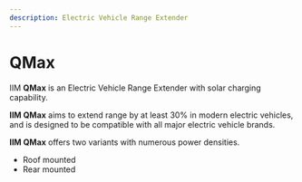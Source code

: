 ```yaml
---
description: Electric Vehicle Range Extender
---
```


# QMax

IIM **QMax** is an Electric Vehicle Range Extender with solar charging capability.

**IIM QMax** aims to extend range by at least 30% in modern electric vehicles, and is designed to be compatible with all major electric vehicle brands.

**IIM QMax** offers two variants with numerous power densities.

* Roof mounted
* Rear mounted

